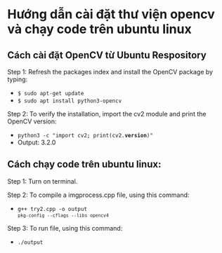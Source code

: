 # Hướng dẫn cài đặt thư viện opencv và chạy code trên ubuntu linux
## Cách cài đặt OpenCV từ Ubuntu Respository
 <p> Step 1: Refresh the packages index and install the OpenCV package by typing: </p>

- <code>$ sudo apt-get update</code>
- <code>$ sudo apt install python3-opencv</code>

 <p> Step 2: To verify the installation, import the cv2 module and print the OpenCV version:</p>

- <code>python3 -c "import cv2; print(cv2.__version__)"   </code>
- Output: 3.2.0

## Cách chạy code trên ubuntu linux:
Step 1: Turn on terminal.

Step 2: To compile a imgprocess.cpp file, using this command:
- <code>g++ try2.cpp -o output `pkg-config --cflags --libs opencv4`</code>

Step 3: To run file, using this command:
- <code>./output</code>  
